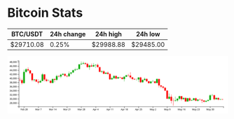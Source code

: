 # Bitcoin Stats

BTC/USDT|24h change|24h high|24h low|
|---|---|---|---|
|$29710.08|0.25%|$29988.88|$29485.00|

<img src="./chart.svg">
